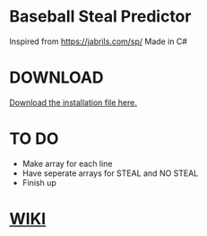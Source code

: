 # Baseball Steal Predictor
 Inspired from https://jabrils.com/sp/ Made in C#

# DOWNLOAD
 [Download the installation file here.](https://github.com/aidanbxyz/Baseball-Steal-Predictor/raw/master/INSTALL.zip "Download 'INSTALL.zip'")

# TO DO
 * Make array for each line
 * Have seperate arrays for STEAL and NO STEAL
 * Finish up

# [WIKI](https://github.com/aidanbxyz/Baseball-Steal-Predictor/wiki "Wiki")
